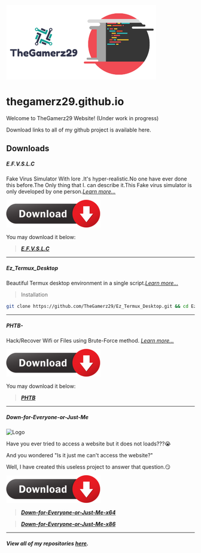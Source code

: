 ![logo](https://github.com/TheGamerz29/thegamerz29.github.io/raw/images/Logo.png)![code](https://github.com/TheGamerz29/thegamerz29.github.io/raw/images/CODE.png)
# thegamerz29.github.io
Welcome to TheGamerz29 Website! (Under work in progress)

Download links to all of my github project is available here.

## Downloads
##### E.F.V.S.L.C
Fake Virus Simulator With lore .It's hyper-realistic.No one have ever done this before.The Only thing that I. can describe it.This Fake virus simulator is only developed by one person.*[Learn more...](https://thegamerz29.github.io/E.F.V.S.L.C-Fake-Virus-Simulator/#efvslc-)*

![download](https://github.com/TheGamerz29/thegamerz29.github.io/raw/images/downloadbutton_30.png)

You may download it below:

> ***[E.F.V.S.L.C](https://github.com/TheGamerz29/E.F.V.S.L.C-Fake-Virus-Simulator/releases/download/V1.0X/E.F.V.S.F.C.PROJECT.-.exe)*** 

----------------------------------------------------------------------------------------------------------------------------------------------------------------

##### Ez_Termux_Desktop
Beautiful Termux desktop environment in a single script.*[Learn more...](https://github.com/TheGamerz29/Ez_Termux_Desktop#ez_termux_desktop)*
> Installation
```bash
git clone https://github.com/TheGamerz29/Ez_Termux_Desktop.git && cd Ez_Termux_Desktop && clear && bash install.sh
```
----------------------------------------------------------------------------------------------------------------------------------------------------------------

##### PHTB-
Hack/Recover Wifi or Files using Brute-Force method. *[Learn more...](https://thegamerz29.github.io/PHTB-/#phtb-)*

![downloadphtb](https://github.com/TheGamerz29/thegamerz29.github.io/raw/images/downloadbutton_30.png)

You may download it below:

> ***[PHTB](https://github.com/TheGamerz29/PHTB-/blob/master/PHTB%20V1.00BETA/PHTB%20V1.34%20Release%20Installer.exe)***

----------------------------------------------------------------------------------------------------------------------------------------------------------------

##### Down-for-Everyone-or-Just-Me
![Logo](https://github.com/TheGamerz29/Down-for-Everyone-or-Just-Me/raw/gh-pages/raw/DFJM.ico)

Have you ever tried to access a website but it does not loads???😭

And you wondered "Is it just me can't access the website?"

Well, I have created this useless project to answer that question.😏

![downloadDFJM](https://github.com/TheGamerz29/thegamerz29.github.io/raw/images/downloadbutton_30.png)

> ***[Down-for-Everyone-or-Just-Me-x64](https://github.com/TheGamerz29/Down-for-Everyone-or-Just-Me/releases/download/1.0.0.0/Down.for.Everyone.or.Just.Me.x64.exe)***

> ***[Down-for-Everyone-or-Just-Me-x86](https://github.com/TheGamerz29/Down-for-Everyone-or-Just-Me/releases/download/1.0.0.0/Down.for.Everyone.or.Just.Me.x86.exe)***

----------------------------------------------------------------------------------------------------------------------------------------------------------------

#### *View all of my repositories [here](https://github.com/TheGamerz29).*

